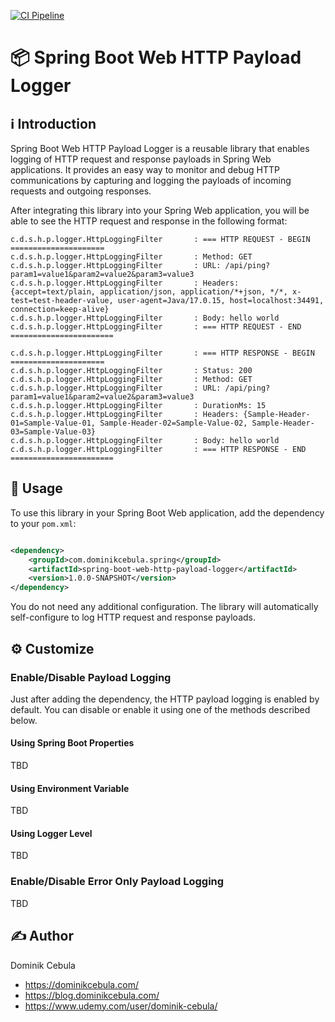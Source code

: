 [![CI Pipeline](https://github.com/dominikcebula/spring-boot-web-http-payload-logger/actions/workflows/maven.yml/badge.svg)](https://github.com/dominikcebula/spring-boot-web-http-payload-logger/actions/workflows/maven.yml)

# 📦 Spring Boot Web HTTP Payload Logger

## ℹ️ Introduction

Spring Boot Web HTTP Payload Logger is a reusable library that enables logging of HTTP request and response payloads in
Spring Web applications. It provides an easy way to monitor and debug HTTP communications by capturing and logging the
payloads of incoming requests and outgoing responses.

After integrating this library into your Spring Web application, you will be able to see the HTTP request and response
in the following format:

```text
c.d.s.h.p.logger.HttpLoggingFilter       : === HTTP REQUEST - BEGIN =====================
c.d.s.h.p.logger.HttpLoggingFilter       : Method: GET
c.d.s.h.p.logger.HttpLoggingFilter       : URL: /api/ping?param1=value1&param2=value2&param3=value3
c.d.s.h.p.logger.HttpLoggingFilter       : Headers: {accept=text/plain, application/json, application/*+json, */*, x-test=test-header-value, user-agent=Java/17.0.15, host=localhost:34491, connection=keep-alive}
c.d.s.h.p.logger.HttpLoggingFilter       : Body: hello world
c.d.s.h.p.logger.HttpLoggingFilter       : === HTTP REQUEST - END =======================

c.d.s.h.p.logger.HttpLoggingFilter       : === HTTP RESPONSE - BEGIN =====================
c.d.s.h.p.logger.HttpLoggingFilter       : Status: 200
c.d.s.h.p.logger.HttpLoggingFilter       : Method: GET
c.d.s.h.p.logger.HttpLoggingFilter       : URL: /api/ping?param1=value1&param2=value2&param3=value3
c.d.s.h.p.logger.HttpLoggingFilter       : DurationMs: 15
c.d.s.h.p.logger.HttpLoggingFilter       : Headers: {Sample-Header-01=Sample-Value-01, Sample-Header-02=Sample-Value-02, Sample-Header-03=Sample-Value-03}
c.d.s.h.p.logger.HttpLoggingFilter       : Body: hello world
c.d.s.h.p.logger.HttpLoggingFilter       : === HTTP RESPONSE - END =======================
```

## 🚀 Usage

To use this library in your Spring Boot Web application, add the dependency to your `pom.xml`:

```xml

<dependency>
    <groupId>com.dominikcebula.spring</groupId>
    <artifactId>spring-boot-web-http-payload-logger</artifactId>
    <version>1.0.0-SNAPSHOT</version>
</dependency>
```

You do not need any additional configuration. The library will automatically self-configure to log HTTP request and
response payloads.

## ⚙️ Customize

### Enable/Disable Payload Logging

Just after adding the dependency, the HTTP payload logging is enabled by default. You can disable or enable it using one
of the methods described below.

#### Using Spring Boot Properties

TBD

#### Using Environment Variable

TBD

#### Using Logger Level

TBD

### Enable/Disable Error Only Payload Logging

TBD

## ✍️ Author

Dominik Cebula

- https://dominikcebula.com/
- https://blog.dominikcebula.com/
- https://www.udemy.com/user/dominik-cebula/
